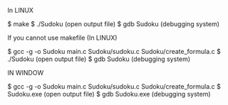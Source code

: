 In LINUX

$ make
$ ./Sudoku (open output file)
$ gdb Sudoku (debugging system)


If you cannot use makefile (In LINUX)

$ gcc -g -o Sudoku main.c Sudoku/sudoku.c Sudoku/create_formula.c
$ ./Sudoku (open output file)
$ gdb Sudoku (debugging system)


IN WINDOW

$ gcc -g -o Sudoku main.c Sudoku/sudoku.c Sudoku/create_formula.c 
$ Sudoku.exe (open output file)
$ gdb Sudoku.exe (debugging system)
